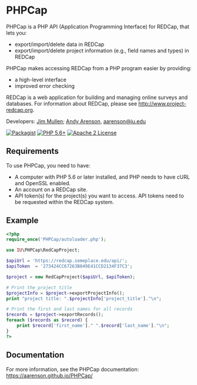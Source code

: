 <!-- =================================================
Copyright (C) 2019 The Trustees of Indiana University
SPDX-License-Identifier: BSD-3-Clause
================================================== -->

PHPCap
==========================================================================

PHPCap is a PHP API (Application Programming Interface) for REDCap, that lets you:
* export/import/delete data in REDCap
* export/import/delete project information (e.g., field names and types) in REDCap

PHPCap makes accessing REDCap from a PHP program easier by providing:
* a high-level interface
* improved error checking

REDCap is a web application for building and managing online surveys and databases. For information about REDCap, please see http://www.project-redcap.org.

Developers: [Jim Mullen](https://github.com/mullen2); [Andy Arenson](https://github.com/aarenson), aarenson@iu.edu

[![Packagist](https://img.shields.io/packagist/v/phpcap/PHPCap.svg)](https://packagist.org/packages/phpcap/phpcap)
[![PHP 5.6+](https://img.shields.io/badge/php-%3E%3D%205.6-8892BF.svg)](https://php.net/)
[![Apache 2 License](https://img.shields.io/packagist/l/phpcap/PHPCap.svg)](https://www.apache.org/licenses/LICENSE-2.0)



Requirements
--------------------------
To use PHPCap, you need to have:
* A computer with PHP 5.6 or later installed, and PHP needs to have cURL and OpenSSL enabled.
* An account on a REDCap site.
* API token(s) for the project(s) you want to access. API tokens need to be requested within the REDCap system.


Example
--------------------------

```php
<?php
require_once('PHPCap/autoloader.php');

use IU\PHPCap\RedCapProject;

$apiUrl = 'https://redcap.someplace.edu/api/';
$apiToken  = '273424CC67263B849E41CCD2134F37C3';

$project = new RedCapProject($apiUrl, $apiToken);

# Print the project title
$projectInfo = $project->exportProjectInfo();
print "project title: ".$projectInfo['project_title']."\n";

# Print the first and last names for all records
$records = $project->exportRecords();
foreach ($records as $record) {
    print $record['first_name']." ".$record['last_name']."\n";
}
?>
```


Documentation
----------------------------
For more information, see the PHPCap documentation: https://aarenson.github.io/PHPCap/




